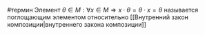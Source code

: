 #термин
Элемент $\theta \in M: \forall x \in M \Rightarrow x\cdot \theta = \theta \cdot x = \theta$ называется поглощающим элементом относительно [[Внутренний закон композиции|внутреннего закона композиции]]